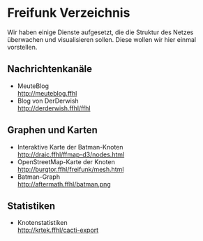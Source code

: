 # Freifunk Verzeichnis

Wir haben einige Dienste aufgesetzt, die die Struktur des Netzes überwachen und visualisieren sollen. Diese wollen wir hier einmal vorstellen.

## Nachrichtenkanäle

 * MeuteBlog<br>
   <http://meuteblog.ffhl>
 * Blog von DerDerwish<br>
   <http://derderwish.ffhl/ffhl>

## Graphen und Karten

 * Interaktive Karte der Batman-Knoten<br>
   <http://draic.ffhl/ffmap-d3/nodes.html>
 * OpenStreetMap-Karte der Knoten<br>
   <http://burgtor.ffhl/freifunk/mesh.html>
 * Batman-Graph<br>
   <http://aftermath.ffhl/batman.png>

## Statistiken

 * Knotenstatistiken<br>
   <http://krtek.ffhl/cacti-export>
